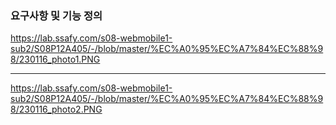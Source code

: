 ### 요구사항 및 기능 정의
https://lab.ssafy.com/s08-webmobile1-sub2/S08P12A405/-/blob/master/%EC%A0%95%EC%A7%84%EC%88%98/230116_photo1.PNG

---

https://lab.ssafy.com/s08-webmobile1-sub2/S08P12A405/-/blob/master/%EC%A0%95%EC%A7%84%EC%88%98/230116_photo2.PNG